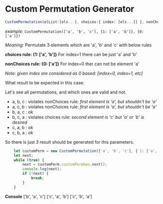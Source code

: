 # Custom Permutation Generator

```typescript
CustomPermutation(elList:[els...], choices:{ index: [els...]] }, nonChoices:{ index: [els...]] })
```

_example:_ `CustomPermutation(['a', 'b', 'c'], {1: ['a', 'b']}, {0: ['a']})`

_Meaning:_ Permutate 3 elements which are 'a', 'b' and 'c' with below rules

__choices rule: {1: ['a', 'b']}__   For index=1 there can be just 'a' and 'b'

__nonChoices rule: {0: ['a']}__     For index=0 ther can not be element 'a'

_Note: given index are considered as 0 based: [index=0, index=1, etc]_

What result to be expected in this case:

Let's see all permutations, and which ones are valid and not.
- a, b, c : violates nonChoices rule: _first element is 'a', but shouldn't be 'a'_
- a, c, b : violates nonChoices rule: _first element is 'a', but shouldn't be 'a'_
- b, a, c : ok
- b, c, a : violates choices rule: _second element is 'c' but 'a' or 'b' is desired_
- c, a, b : ok
- c, b, a : ok

So there is just 3 result should be generated for this parameters.

```javascript
    let customPerm = new CustomPermutation(['a', 'b', 'c'], { 1: ['a', 'b'] }, { 0: ['a'] });
    let next;
    while (true) {
        next = customPerm.customPermGen.next();
        console.log(next);
        if (!next) {
            break;
        }
    }
```

__Console__
['b', 'a', 'c']
['c', 'a', 'b']
['c', 'b', 'a']